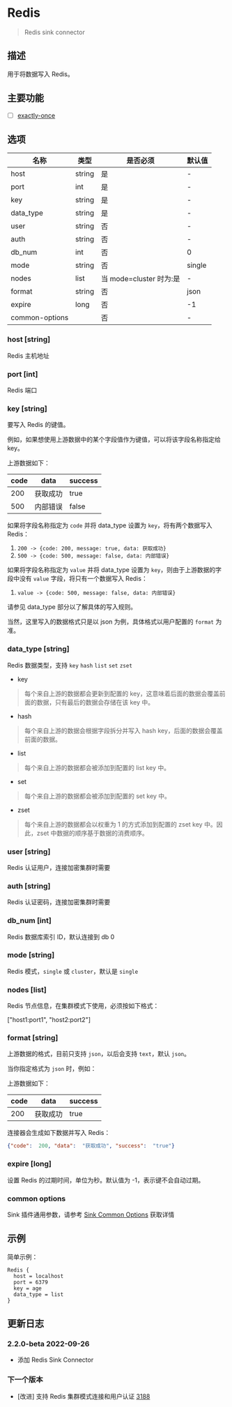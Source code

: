 # Redis

> Redis sink connector

## 描述

用于将数据写入 Redis。

## 主要功能

- [ ] [exactly-once](../../concept/connector-v2-features.md)

## 选项

|       名称       |   类型   |        是否必须         |  默认值   |
|----------------|--------|---------------------|--------|
| host           | string | 是                   | -      |
| port           | int    | 是                   | -      |
| key            | string | 是                   | -      |
| data_type      | string | 是                   | -      |
| user           | string | 否                   | -      |
| auth           | string | 否                   | -      |
| db_num         | int    | 否                   | 0      |
| mode           | string | 否                   | single |
| nodes          | list   | 当 mode=cluster 时为:是 | -      |
| format         | string | 否                   | json   |
| expire         | long   | 否                   | -1     |
| common-options |        | 否                   | -      |

### host [string]

Redis 主机地址

### port [int]

Redis 端口

### key [string]

要写入 Redis 的键值。

例如，如果想使用上游数据中的某个字段值作为键值，可以将该字段名称指定给 key。

上游数据如下：

| code | data | success |
|------|------|---------|
| 200  | 获取成功 | true    |
| 500  | 内部错误 | false   |

如果将字段名称指定为 `code` 并将 data_type 设置为 `key`，将有两个数据写入 Redis：
1. `200 -> {code: 200, message: true, data: 获取成功}`
2. `500 -> {code: 500, message: false, data: 内部错误}`

如果将字段名称指定为 `value` 并将 data_type 设置为 `key`，则由于上游数据的字段中没有 `value` 字段，将只有一个数据写入 Redis：

1. `value -> {code: 500, message: false, data: 内部错误}`

请参见 data_type 部分以了解具体的写入规则。

当然，这里写入的数据格式只是以 json 为例，具体格式以用户配置的 `format` 为准。

### data_type [string]

Redis 数据类型，支持 `key` `hash` `list` `set` `zset`

- key

> 每个来自上游的数据都会更新到配置的 key，这意味着后面的数据会覆盖前面的数据，只有最后的数据会存储在该 key 中。

- hash

> 每个来自上游的数据会根据字段拆分并写入 hash key，后面的数据会覆盖前面的数据。

- list

> 每个来自上游的数据都会被添加到配置的 list key 中。

- set

> 每个来自上游的数据都会被添加到配置的 set key 中。

- zset

> 每个来自上游的数据都会以权重为 1 的方式添加到配置的 zset key 中。因此，zset 中数据的顺序基于数据的消费顺序。

### user [string]

Redis 认证用户，连接加密集群时需要

### auth [string]

Redis 认证密码，连接加密集群时需要

### db_num [int]

Redis 数据库索引 ID，默认连接到 db 0

### mode [string]

Redis 模式，`single` 或 `cluster`，默认是 `single`

### nodes [list]

Redis 节点信息，在集群模式下使用，必须按如下格式：

["host1:port1", "host2:port2"]

### format [string]

上游数据的格式，目前只支持 `json`，以后会支持 `text`，默认 `json`。

当你指定格式为 `json` 时，例如：

上游数据如下：

| code | data | success |
|------|------|---------|
| 200  | 获取成功 | true    |

连接器会生成如下数据并写入 Redis：

```json
{"code":  200, "data":  "获取成功", "success":  "true"}
```

### expire [long]

设置 Redis 的过期时间，单位为秒。默认值为 -1，表示键不会自动过期。

### common options

Sink 插件通用参数，请参考 [Sink Common Options](common-options.md) 获取详情

## 示例

简单示例：

```hocon
Redis {
  host = localhost
  port = 6379
  key = age
  data_type = list
}
```

## 更新日志

### 2.2.0-beta 2022-09-26

- 添加 Redis Sink Connector

### 下一个版本

- [改进] 支持 Redis 集群模式连接和用户认证 [3188](https://github.com/apache/seatunnel/pull/3188)


